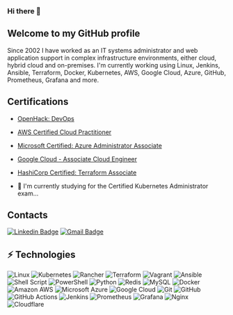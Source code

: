 ### Hi there 👋

<!--
**0Emma0/0Emma0** is a ✨ _special_ ✨ repository because its `README.md` (this file) appears on your GitHub profile.

Here are some ideas to get you started:

- 🔭 I’m currently working on ...

- 👯 I’m looking to collaborate on ...
- 🤔 I’m looking for help with ...
- 💬 Ask me about ...
- 📫 How to reach me: ...
- 😄 Pronouns: ...
- ⚡ Fun fact: ...
-->

## Welcome to my GitHub profile
Since 2002 I have worked as an IT systems administrator and web application support in complex infrastructure environments, either cloud, hybrid cloud and on-premises. I'm currently working using Linux, Jenkins, Ansible, Terraform, Docker, Kubernetes, AWS, Google Cloud, Azure, GitHub, Prometheus, Grafana and more.

## Certifications
- [OpenHack: DevOps](https://www.credly.com/badges/931ed695-71e2-487d-8639-cedf68985640/public_url)
- [AWS Certified Cloud Practitioner](https://www.credly.com/badges/e7238089-5d2c-4a5e-868c-f83d1fbbf293/public_url)
- [Microsoft Certified: Azure Administrator Associate](https://www.credly.com/badges/803bae78-3401-4c7e-ad35-413e212c3dd0/public_url)
- [Google Cloud - Associate Cloud Engineer](https://www.credential.net/7310d5d3-ff3d-44dd-8762-d3884fba5168)
- [HashiCorp Certified: Terraform Associate](https://www.credly.com/badges/e7e9cff8-9c5c-4e79-abe4-628c24d34bbf/public_url)

- 🌱 I'm currently studying for the Certified Kubernetes Administrator exam...

## Contacts
[![Linkedin Badge](https://img.shields.io/badge/-emmanuelgutierrez-blue?style=flat-square&logo=Linkedin&logoColor=white&link=https://www.linkedin.com/in/rafaelperoco/)](https://www.linkedin.com/in/emmanuel-david-gutierrez/)
[![Gmail Badge](https://img.shields.io/badge/eg.tecnologias@gmail.com-c14438?style=flat-square&logo=Gmail&logoColor=white&link=mailto:eg.tecnologias@gmail.com)](mailto:eg.tecnologias@gmail.com)

## ⚡ Technologies

![Linux](https://img.shields.io/badge/Linux-FCC624)
![Kubernetes](https://img.shields.io/badge/-Kubernetes-black?style=flat-square&logo=kubernetes)
![Rancher](https://img.shields.io/badge/rancher-%230075A8.svg)
![Terraform](https://img.shields.io/badge/-Terraform-black?style=flat-square&logo=terraform)
![Vagrant](https://img.shields.io/badge/vagrant-%231563FF.svg)
![Ansible](https://img.shields.io/badge/ansible-%231A1918.svg)
![Shell Script](https://img.shields.io/badge/shell_script-%23121011.svg)
![PowerShell](https://img.shields.io/badge/PowerShell-%235391FE.svg)
![Python](https://img.shields.io/badge/-Python-black?style=flat-square&logo=Python)
![Redis](https://img.shields.io/badge/-Redis-black?style=flat-square&logo=Redis)
![MySQL](https://img.shields.io/badge/-MySQL-black?style=flat-square&logo=mysql)
![Docker](https://img.shields.io/badge/-Docker-black?style=flat-square&logo=docker)
![Amazon AWS](https://img.shields.io/badge/Amazon%20AWS-232F3E?style=flat-square&logo=amazon-aws)
![Microsoft Azure](https://img.shields.io/badge/Microsoft%20Azure-232F7E?style=flat-square&logo=microsoft-azure)
![Google Cloud](https://img.shields.io/badge/Google%20Cloud-black?style=flat-square&logo=google-cloud)
![Git](https://img.shields.io/badge/-Git-black?style=flat-square&logo=git)
![GitHub](https://img.shields.io/badge/-GitHub-181717?style=flat-square&logo=github)
![GitHub Actions](https://img.shields.io/badge/github%20actions-%232671E5.svg)
![Jenkins](https://img.shields.io/badge/Jenkins-D24939?style=flat-square&logo=Jenkins&logoColor=white)
![Prometheus](https://img.shields.io/badge/Prometheus-E6522C)
![Grafana](https://img.shields.io/badge/grafana-%23F46800.svg)
![Nginx](https://img.shields.io/badge/nginx-%23009639.svg)
![Cloudflare](https://img.shields.io/badge/Cloudflare-F38020)

